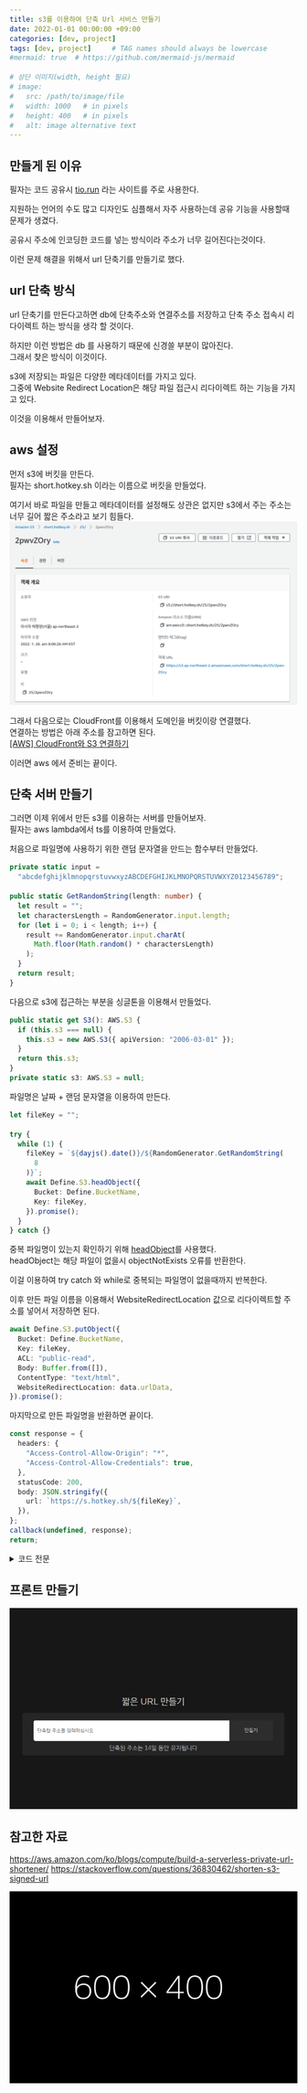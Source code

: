 ```yaml
---
title: s3를 이용하여 단축 Url 서비스 만들기
date: 2022-01-01 00:00:00 +09:00
categories: [dev, project]
tags: [dev, project]     # TAG names should always be lowercase
#mermaid: true  # https://github.com/mermaid-js/mermaid

# 상단 이미지(width, height 필요)
# image:
#   src: /path/to/image/file
#   width: 1000   # in pixels
#   height: 400   # in pixels
#   alt: image alternative text
---
```


## 만들게 된 이유
필자는 코드 공유시 [tio.run](tio.run) 라는 사이트를 주로 사용한다.

지원하는 언어의 수도 많고 디자인도 심플해서 자주 사용하는데 공유 기능을 사용할때 문제가 생겼다.

공유시 주소에 인코딩한 코드를 넣는 방식이라 주소가 너무 길어진다는것이다.

이런 문제 해결을 위해서 url 단축기를 만들기로 했다.

## url 단축 방식

url 단축기를 만든다고하면 db에 단축주소와 연결주소를 저장하고 단축 주소 접속시 리다이렉트 하는 방식을 생각 할 것이다.

하지만 이런 방법은 db 를 사용하기 때문에 신경쓸 부분이 많아진다.  
그래서 찾은 방식이 이것이다.

s3에 저장되는 파일은 다양한 메타데이터를 가지고 있다.  
그중에 Website Redirect Location은 해당 파일 접근시 리다이렉트 하는 기능을 가지고 있다.  

이것을 이용해서 만들어보자.  

## aws 설정

먼저 s3에 버킷을 만든다.  
필자는 short.hotkey.sh 이라는 이름으로 버킷을 만들었다.  

여기서 바로 파일을 만들고 메타데이터를 설정해도 상관은 없지만 s3에서 주는 주소는 너무 길어 짧은 주소라고 보기 힘들다.
![s3-file](/assets/img/post/dev/project/url-shortener/s3-file.png)

그래서 다음으로는 CloudFront를 이용해서 도메인을 버킷이랑 연결했다.  
연결하는 방법은 아래 주소를 잠고하면 된다.  
[[AWS] CloudFront와 S3 연결하기](https://earth-95.tistory.com/128)

이러면 aws 에서 준비는 끝이다.

## 단축 서버 만들기

그러면 이제 위에서 만든 s3를 이용하는 서버를 만들어보자.  
필자는 aws lambda에서 ts를 이용하여 만들었다.  

처음으로 파일명에 사용하기 위한 랜덤 문자열을 만드는 함수부터 만들었다.
```typescript
private static input =
  "abcdefghijklmnopqrstuvwxyzABCDEFGHIJKLMNOPQRSTUVWXYZ0123456789";

public static GetRandomString(length: number) {
  let result = "";
  let charactersLength = RandomGenerator.input.length;
  for (let i = 0; i < length; i++) {
    result += RandomGenerator.input.charAt(
      Math.floor(Math.random() * charactersLength)
    );
  }
  return result;
}
```

다음으로 s3에 접근하는 부분을 싱글톤을 이용해서 만들었다.  
```typescript
public static get S3(): AWS.S3 {
  if (this.s3 === null) {
    this.s3 = new AWS.S3({ apiVersion: "2006-03-01" });
  }
  return this.s3;
}
private static s3: AWS.S3 = null;
```

파일명은 날짜 + 랜덤 문자열을 이용하여 만든다.
```typescript
let fileKey = "";

try {
  while (1) {
    fileKey = `${dayjs().date()}/${RandomGenerator.GetRandomString(
      8
    )}`;
    await Define.S3.headObject({
      Bucket: Define.BucketName,
      Key: fileKey,
    }).promise();
  }
} catch {}
```
중복 파일명이 있는지 확인하기 위해 [headObject](https://docs.aws.amazon.com/AWSJavaScriptSDK/latest/AWS/S3.html#headObject-property)를 사용했다.  
headObject는 해당 파일이 없을시 objectNotExists 오류를 반환한다.  

이걸 이용하여 try catch 와 while로 중복되는 파일명이 없을때까지 반복한다.

이후 만든 파일 이름을 이용해서 WebsiteRedirectLocation 값으로 리다이렉트할 주소를 넣어서 저장하면 된다.
```typescript
await Define.S3.putObject({
  Bucket: Define.BucketName,
  Key: fileKey,
  ACL: "public-read",
  Body: Buffer.from([]),
  ContentType: "text/html",
  WebsiteRedirectLocation: data.urlData,
}).promise();
```

마지막으로 만든 파일명을 반환하면 끝이다.  
```typescript
const response = {
  headers: {
    "Access-Control-Allow-Origin": "*",
    "Access-Control-Allow-Credentials": true,
  },
  statusCode: 200,
  body: JSON.stringify({
    url: `https://s.hotkey.sh/${fileKey}`,
  }),
};
callback(undefined, response);
return;
```

<details>
<summary>코드 전문</summary>
<div markdown="1">

```typescript
export default class RandomGenerator {
  private static input =
    "abcdefghijklmnopqrstuvwxyzABCDEFGHIJKLMNOPQRSTUVWXYZ0123456789";

  public static GetRandomString(length: number) {
    let result = "";

    let charactersLength = RandomGenerator.input.length;
    for (let i = 0; i < length; i++) {
      result += RandomGenerator.input.charAt(
        Math.floor(Math.random() * charactersLength)
      );
    }
    return result;
  }
}
```
{: file="Function/RandomGenerator.ts" }

```typescript
export default class Define {
  public static BucketName: string = "short.hotkey.sh";

  // ===============================S3================================
  public static get S3(): AWS.S3 {
    if (this.s3 === null) {
      this.s3 = new AWS.S3({ apiVersion: "2006-03-01" });
    }
    return this.s3;
  }
  private static s3: AWS.S3 = null;
  // =================================================================

  public static region = "ap-northeast-2";
}
```
{: file="Define.ts" }

```typescript
import { Handler, Context, Callback } from "aws-lambda";
import dayjs from "dayjs";
import Define from "./Define";
import RandomGenerator from "./Function/RandomGenerator";

export const handler: Handler = async (
  event: any,
  context: Context,
  callback: Callback
) => {
  const data = new HasuraInputData().LoadFromJsonString(event.body);
  console.log(event.body);

  let fileKey = "";

  try {
    while (1) {
      fileKey = `${dayjs().date()}/${RandomGenerator.GetRandomString(
        8
      )}`;
      await Define.S3.headObject({
        Bucket: Define.BucketName,
        Key: fileKey,
      }).promise();
    }
  } catch {}

  await Define.S3.putObject({
    Bucket: Define.BucketName,
    Key: fileKey,
    ACL: "public-read",
    Body: Buffer.from([]),
    ContentType: "text/html",
    WebsiteRedirectLocation: data.urlData,
  }).promise();

  const response = {
    headers: {
      "Access-Control-Allow-Origin": "*",
      "Access-Control-Allow-Credentials": true,
    },
    statusCode: 200,
    body: JSON.stringify({
      url: `https://s.hotkey.sh/${fileKey}`,
    }),
  };
  callback(undefined, response);
  return;
};

class HasuraInputData {
  public urlData: string;

  public LoadFromJsonString(jsonString: string): HasuraInputData {
    return this.LoadFromJson(JSON.parse(jsonString));
  }

  public LoadFromJson(jsonData: any): HasuraInputData {
    this.urlData = jsonData.input.url_data as string;
    return this;
  }
}
```
{: file="Index.ts" }

</div>
</details>

## 프론트 만들기
![web](/assets/img/post/dev/project/url-shortener/web.png)



## 참고한 자료
https://aws.amazon.com/ko/blogs/compute/build-a-serverless-private-url-shortener/
https://stackoverflow.com/questions/36830462/shorten-s3-signed-url

![temp](/assets/img/post/temp.png)